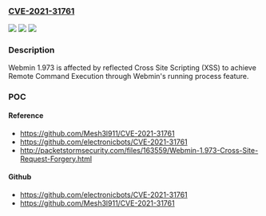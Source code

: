 ### [CVE-2021-31761](https://cve.mitre.org/cgi-bin/cvename.cgi?name=CVE-2021-31761)
![](https://img.shields.io/static/v1?label=Product&message=n%2Fa&color=blue)
![](https://img.shields.io/static/v1?label=Version&message=n%2Fa&color=blue)
![](https://img.shields.io/static/v1?label=Vulnerability&message=n%2Fa&color=brighgreen)

### Description

Webmin 1.973 is affected by reflected Cross Site Scripting (XSS) to achieve Remote Command Execution through Webmin's running process feature.

### POC

#### Reference
- https://github.com/Mesh3l911/CVE-2021-31761
- https://github.com/electronicbots/CVE-2021-31761
- http://packetstormsecurity.com/files/163559/Webmin-1.973-Cross-Site-Request-Forgery.html

#### Github
- https://github.com/electronicbots/CVE-2021-31761
- https://github.com/Mesh3l911/CVE-2021-31761

